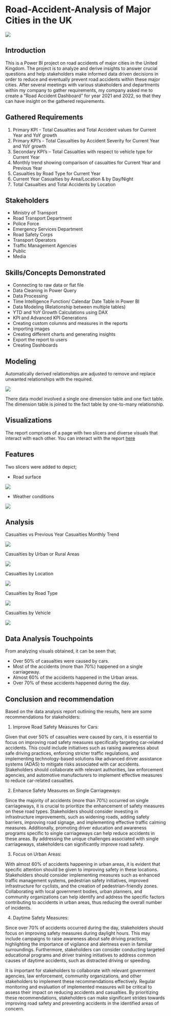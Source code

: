 # Road-Accident-Analysis of Major Cities in the UK

![](cars-on-snowy-road-police-car-in-front-banner.png) 

## Introduction

This is a Power BI project on road accidents of major cities in the United Kingdom. The project is to analyze and derive insights to answer crucial questions and help stakeholders make informed data driven decisions in order to reduce and eventually prevent road accidents within these major cities. After several meetings with various stakeholders and departments within my company to gather requirements, my company asked me to create a “Road Accident Dashboard” for year 2021 and 2022, so that they can have insight on the gathered requirements.

## Gathered Requirements

1)	Primary KPI - Total Casualties and Total Accident values for Current Year and YoY growth
2)	Primary KPI’s - Total Casualties by Accident Severity for Current Year and YoY growth
3)	Secondary KPI’s – Total Casualties with respect to vehicle type for Current Year
4)	Monthly trend showing comparison of casualties for Current Year and Previous Year
5)	Casualties by Road Type for Current Year
6)	Current Year Casualties by Area/Location & by Day/Night
7)	Total Casualties and Total Accidents by Location

## Stakeholders

-	Ministry of Transport
-	Road Transport Department
-	Police Force
-	Emergency Services Department
-	Road Safety Corps
-	Transport Operators
-	Traffic Management Agencies
-	Public
-	Media

## Skills/Concepts Demonstrated

-	Connecting to raw data or flat file
-	Data Cleaning in Power Query
-	Data Processing
-	Time Intelligence Function/ Calendar Date Table in Power BI
-	Data Modeling (Relationship between multiple tables)
-	YTD and YoY Growth Calculations using DAX
-	KPI and Advanced KPI Generations
-	Creating custom columns and measures in the reports
-	Importing images
-	Creating different charts and generating insights
-	Export the report to users
-	Creating Dashboards

## Modeling
Automatically derived relationships are adjusted to remove and replace unwanted relationships with the required.

![](Model%20View%20of%20Table%20Relationship.png)

There data model involved a single one dimension table and one fact table. The dimension table is joined to the fact table by  one-to-many relationship.

## Visualizations

The report comprises of a page with two slicers and diverse visuals that interact with each other. You can interact with the report [here](https://app.powerbi.com/links/pccHKcXIRj?ctid=3327555b-876a-470a-b0cf-ded3db22f2b5&pbi_source=linkShare)

## Features 

Two slicers were added to depict;
-	Road surface

![](Road%20Surface%20Slicer.png)

-	Weather conditions

![](Weather%20Conditions%20Slicer.png)

## Analysis

Casualties vs Previous Year Casualties Monthly Trend

![](CY%20vs%20PY%20Casualties%20Monthly%20Trend.png)

Casualties by Urban or Rural Areas

![](Casualties%20by%20Urban_Rural.png)

Casualties by Location

![](Casualties%20by%20Location.png)

Casualties by Road Type

![](Casualties%20by%20Road%20Type.png)

Casualties by Vehicle

![](Casualties%20by%20Vehicle%20Type.png)

## Data Analysis Touchpoints

From analyzing visuals obtained, it can be seen that;
-	Over 50% of casualties were caused by cars.
-	Most of the accidents (more than 70%) happened on a single carriageway.
-	Almost 60% of the accidents happened in the Urban areas.
-	Over 70% of these accidents happened during the day.

## Conclusion and recommendation

Based on the data analysis report outlining the results, here are some recommendations for stakeholders:
1. Improve Road Safety Measures for Cars: 

Given that over 50% of casualties were caused by cars, it is essential to focus on improving road safety measures specifically targeting car-related accidents. This could include initiatives such as raising awareness about safe driving practices, enforcing stricter traffic regulations, and implementing technology-based solutions like advanced driver assistance systems (ADAS) to mitigate risks associated with car accidents. Stakeholders should collaborate with relevant authorities, law enforcement agencies, and automotive manufacturers to implement effective measures to reduce car-related casualties.

2. Enhance Safety Measures on Single Carriageways: 

Since the majority of accidents (more than 70%) occurred on single carriageways, it is crucial to prioritize the enhancement of safety measures on these road types. Stakeholders should consider investing in infrastructure improvements, such as widening roads, adding safety barriers, improving road signage, and implementing effective traffic calming measures. Additionally, promoting driver education and awareness programs specific to single carriageways can help reduce accidents in these areas. By addressing the unique challenges associated with single carriageways, stakeholders can significantly improve road safety.

3. Focus on Urban Areas: 

With almost 60% of accidents happening in urban areas, it is evident that specific attention should be given to improving safety in these locations. Stakeholders should consider implementing measures such as enhanced traffic management systems, pedestrian safety initiatives, improved infrastructure for cyclists, and the creation of pedestrian-friendly zones. Collaborating with local government bodies, urban planners, and community organizations can help identify and address the specific factors contributing to accidents in urban areas, thus reducing the overall number of incidents.

4. Daytime Safety Measures: 

Since over 70% of accidents occurred during the day, stakeholders should focus on improving safety measures during daylight hours. This may include campaigns to raise awareness about safe driving practices, highlighting the importance of vigilance and alertness even in familiar surroundings. Furthermore, stakeholders can consider conducting targeted educational programs and driver training initiatives to address common causes of daytime accidents, such as distracted driving or speeding.

It is important for stakeholders to collaborate with relevant government agencies, law enforcement, community organizations, and other stakeholders to implement these recommendations effectively. Regular monitoring and evaluation of implemented measures will be critical to assess their impact on reducing accidents and casualties. By prioritizing these recommendations, stakeholders can make significant strides towards improving road safety and preventing accidents in the identified areas of concern.


